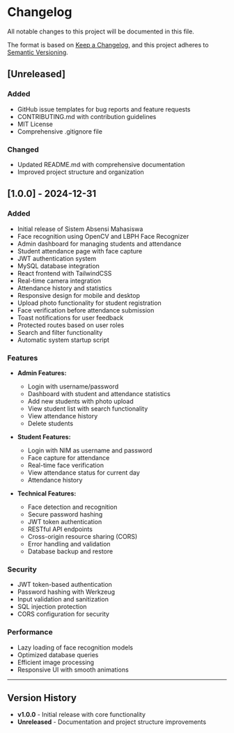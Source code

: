 # Changelog

All notable changes to this project will be documented in this file.

The format is based on [Keep a Changelog](https://keepachangelog.com/en/1.0.0/),
and this project adheres to [Semantic Versioning](https://semver.org/spec/v2.0.0.html).

## [Unreleased]

### Added
- GitHub issue templates for bug reports and feature requests
- CONTRIBUTING.md with contribution guidelines
- MIT License
- Comprehensive .gitignore file

### Changed
- Updated README.md with comprehensive documentation
- Improved project structure and organization

## [1.0.0] - 2024-12-31

### Added
- Initial release of Sistem Absensi Mahasiswa
- Face recognition using OpenCV and LBPH Face Recognizer
- Admin dashboard for managing students and attendance
- Student attendance page with face capture
- JWT authentication system
- MySQL database integration
- React frontend with TailwindCSS
- Real-time camera integration
- Attendance history and statistics
- Responsive design for mobile and desktop
- Upload photo functionality for student registration
- Face verification before attendance submission
- Toast notifications for user feedback
- Protected routes based on user roles
- Search and filter functionality
- Automatic system startup script

### Features
- **Admin Features:**
  - Login with username/password
  - Dashboard with student and attendance statistics
  - Add new students with photo upload
  - View student list with search functionality
  - View attendance history
  - Delete students

- **Student Features:**
  - Login with NIM as username and password
  - Face capture for attendance
  - Real-time face verification
  - View attendance status for current day
  - Attendance history

- **Technical Features:**
  - Face detection and recognition
  - Secure password hashing
  - JWT token authentication
  - RESTful API endpoints
  - Cross-origin resource sharing (CORS)
  - Error handling and validation
  - Database backup and restore

### Security
- JWT token-based authentication
- Password hashing with Werkzeug
- Input validation and sanitization
- SQL injection protection
- CORS configuration for security

### Performance
- Lazy loading of face recognition models
- Optimized database queries
- Efficient image processing
- Responsive UI with smooth animations

---

## Version History

- **v1.0.0** - Initial release with core functionality
- **Unreleased** - Documentation and project structure improvements
